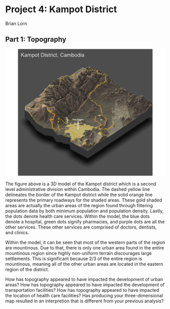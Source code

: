 # Project 4: Kampot District

Brian Lorn

## Part 1: Topography

![](kampot_district.png)

The figure above is a 3D model of the Kampot district which is a second level administrative division within Cambodia. The dashed yellow line delineates the border of the Kampot district while the solid orange line represents the primary roadways for the shaded areas. These gold shaded areas are actually the urban areas of the region found through filtering population data by both minimum population and population density. Lastly, the dots denote health care services. Within the model, the blue dots denote a hospital, green dots signify pharmacies, and purple dots are all the other services. These other services are comprised of doctors, dentists, and clinics.

Within the model, it can be seen that most of the western parts of the region are mountinous. Due to that, there is only one urban area found in the entire mountinous region since highly non-uniform terrain discourages large settlements. This is significant because 2/3 of the entire region is mountinous, meaning all of the other urban areas are located in the eastern region of the district.

How has topography appeared to have impacted the development of urban areas?
How has topography appeared to have impacted the development of transportation facilities?
How has topography appeared to have impacted the location of health care facilities?
Has producing your three-dimensional map resulted in an interpretion that is different from your previous analysis?
